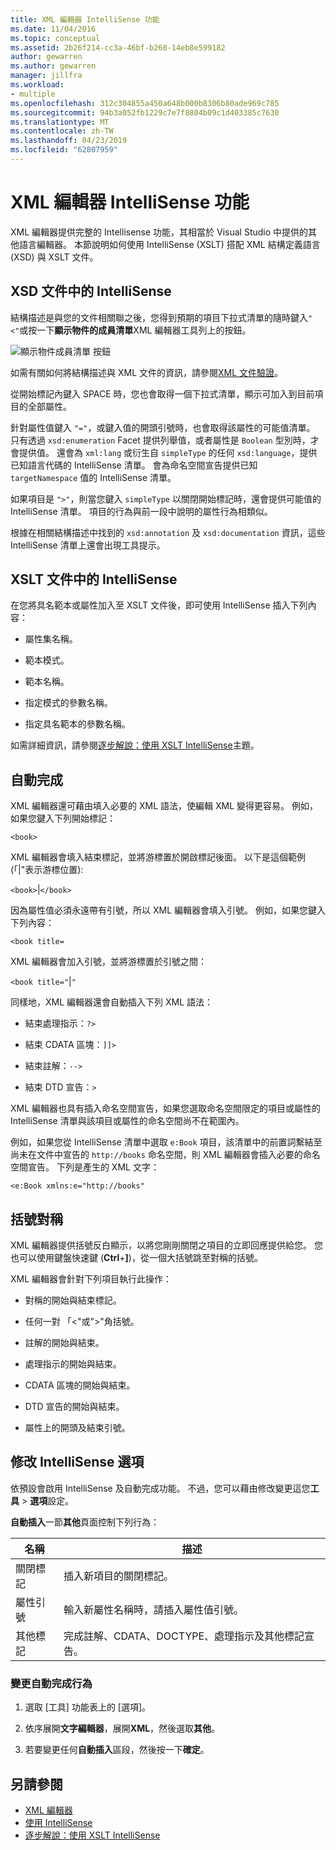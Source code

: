 ```yaml
---
title: XML 編輯器 IntelliSense 功能
ms.date: 11/04/2016
ms.topic: conceptual
ms.assetid: 2b26f214-cc3a-46bf-b260-14eb8e599182
author: gewarren
ms.author: gewarren
manager: jillfra
ms.workload:
- multiple
ms.openlocfilehash: 312c304855a450a648b000b8306b80ade969c785
ms.sourcegitcommit: 94b3a052fb1229c7e7f8804b09c1d403385c7630
ms.translationtype: MT
ms.contentlocale: zh-TW
ms.lasthandoff: 04/23/2019
ms.locfileid: "62807959"
---
```

# <a name="xml-editor-intellisense-features"></a>XML 編輯器 IntelliSense 功能

XML 編輯器提供完整的 Intellisense 功能，其相當於 Visual Studio 中提供的其他語言編輯器。 本節說明如何使用 IntelliSense (XSLT) 搭配 XML 結構定義語言 (XSD) 與 XSLT 文件。

## <a name="intellisense-in-an-xsd-document"></a>XSD 文件中的 IntelliSense

結構描述是與您的文件相關聯之後，您得到預期的項目下拉式清單的隨時鍵入`"<"`或按一下**顯示物件的成員清單**XML 編輯器工具列上的按鈕。

![顯示物件成員清單 按鈕](media/display-object-member-list-xml.png)

如需有關如何將結構描述與 XML 文件的資訊，請參閱[XML 文件驗證](../xml-tools/xml-document-validation.md)。

從開始標記內鍵入 SPACE 時，您也會取得一個下拉式清單，顯示可加入到目前項目的全部屬性。

針對屬性值鍵入 `"="`，或鍵入值的開頭引號時，也會取得該屬性的可能值清單。 只有透過 `xsd:enumeration` Facet 提供列舉值，或者屬性是 `Boolean` 型別時，才會提供值。 還會為 `xml:lang` 或衍生自 `simpleType` 的任何 `xsd:language`，提供已知語言代碼的 IntelliSense 清單。 會為命名空間宣告提供已知 `targetNamespace` 值的 IntelliSense 清單。

如果項目是 `">"`，則當您鍵入 `simpleType` 以關閉開始標記時，還會提供可能值的 IntelliSense 清單。 項目的行為與前一段中說明的屬性行為相類似。

根據在相關結構描述中找到的 `xsd:annotation` 及 `xsd:documentation` 資訊，這些 IntelliSense 清單上還會出現工具提示。

## <a name="intellisense-in-an-xslt-document"></a>XSLT 文件中的 IntelliSense

在您將具名範本或屬性加入至 XSLT 文件後，即可使用 IntelliSense 插入下列內容：

- 屬性集名稱。

- 範本模式。

- 範本名稱。

- 指定模式的參數名稱。‏

- 指定具名範本的參數名稱。‏

如需詳細資訊，請參閱[逐步解說：使用 XSLT IntelliSense](../xml-tools/walkthrough-using-xslt-intellisense.md)主題。

## <a name="auto-completion"></a>自動完成

XML 編輯器還可藉由填入必要的 XML 語法，使編輯 XML 變得更容易。 例如，如果您鍵入下列開始標記：

`<book>`

XML 編輯器會填入結束標記，並將游標置於開啟標記後面。 以下是這個範例 (「&#124;"表示游標位置):

`<book>`&#124;`</book>`

因為屬性值必須永遠帶有引號，所以 XML 編輯器會填入引號。 例如，如果您鍵入下列內容：

`<book title=`

XML 編輯器會加入引號，並將游標置於引號之間：

`<book title="`&#124;`"`

同樣地，XML 編輯器還會自動插入下列 XML 語法：

- 結束處理指示：`?>`

- 結束 CDATA 區塊：`]]>`

- 結束註解：`-->`

- 結束 DTD 宣告：`>`

XML 編輯器也具有插入命名空間宣告，如果您選取命名空間限定的項目或屬性的 IntelliSense 清單與該項目或屬性的命名空間尚不在範圍內。

例如，如果您從 IntelliSense 清單中選取 `e:Book` 項目，該清單中的前置詞繫結至尚未在文件中宣告的 `http://books` 命名空間，則 XML 編輯器會插入必要的命名空間宣告。 下列是產生的 XML 文字：

`<e:Book xmlns:e="http://books"`

## <a name="brace-matching"></a>括號對稱

XML 編輯器提供括號反白顯示，以將您剛剛關閉之項目的立即回應提供給您。 您也可以使用鍵盤快速鍵 (**Ctrl**+**]**)，從一個大括號跳至對稱的括號。

XML 編輯器會針對下列項目執行此操作：

- 對稱的開始與結束標記。

- 任何一對 「\<"或">"角括號。

- 註解的開始與結束。

- 處理指示的開始與結束。

- CDATA 區塊的開始與結束。

- DTD 宣告的開始與結束。

- 屬性上的開頭及結束引號。

## <a name="modify-the-intellisense-options"></a>修改 IntelliSense 選項

依預設會啟用 IntelliSense 及自動完成功能。 不過，您可以藉由修改變更這您**工具** > **選項**設定。

**自動插入**一節**其他**頁面控制下列行為：

|名稱|描述|
|-|-----------------|
|關閉標記|插入新項目的關閉標記。|
|屬性引號|輸入新屬性名稱時，請插入屬性值引號。|
|其他標記|完成註解、CDATA、DOCTYPE、處理指示及其他標記宣告。|

### <a name="to-change-the-auto-completion-behavior"></a>變更自動完成行為

1. 選取 [工具] 功能表上的 [選項]。

2. 依序展開**文字編輯器**，展開**XML**，然後選取**其他**。

3. 若要變更任何**自動插入**區段，然後按一下**確定**。

## <a name="see-also"></a>另請參閱

- [XML 編輯器](../xml-tools/xml-editor.md)
- [使用 IntelliSense](../ide/using-intellisense.md)
- [逐步解說：使用 XSLT IntelliSense](../xml-tools/walkthrough-using-xslt-intellisense.md)